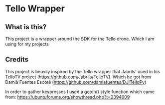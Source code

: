 # Tello Wrapper

## What is this?
This project is a wrapper around the SDK for the Tello drone. Which I am using for my projects

## Credits
This project is heavily inspired by the Tello wrapper that Jabrils' used in his TelloTV project (https://github.com/Jabrils/TelloTV). Which he got from Damià Fuentes Escoté (https://github.com/damiafuentes/DJITelloPy)

In order to gather keypresses I used a getch() style function which came from: https://ubuntuforums.org/showthread.php?t=2394609
